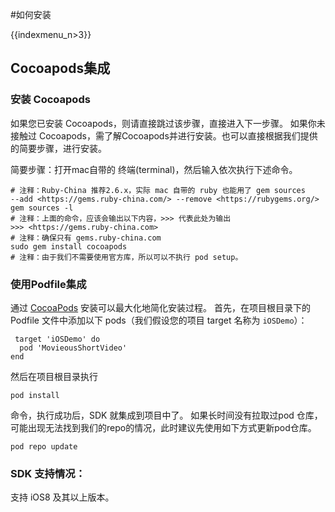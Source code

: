 #如何安装

{{indexmenu_n>3}}
## Cocoapods集成

### 安装 Cocoapods

如果您已安装 Cocoapods，则请直接跳过该步骤，直接进入下一步骤。 如果你未接触过 Cocoapods，需了解Cocoapods并进行安装。也可以直接根据我们提供的简要步骤，进行安装。

简要步骤：打开mac自带的 终端(terminal)，然后输入依次执行下述命令。

``` 
# 注释：Ruby-China 推荐2.6.x，实际 mac 自带的 ruby 也能用了 gem sources
--add <https://gems.ruby-china.com/> --remove <https://rubygems.org/>
gem sources -l 
# 注释：上面的命令，应该会输出以下内容，>>> 代表此处为输出
>>> <https://gems.ruby-china.com>
# 注释：确保只有 gems.ruby-china.com
sudo gem install cocoapods 
# 注释：由于我们不需要使用官方库，所以可以不执行 pod setup。 
```

### 使用Podfile集成

通过 [CocoaPods](<https://cocoapods.org/>) 安装可以最大化地简化安装过程。 首先，在项目根目录下的
Podfile 文件中添加以下 pods（我们假设您的项目 target 名称为 `iOSDemo`）：

```
 target 'iOSDemo' do
  pod 'MovieousShortVideo'
end 

```

然后在项目根目录执行 

```
pod install

```
命令，执行成功后，SDK 就集成到项目中了。 如果长时间没有拉取过pod
仓库，可能出现无法找到我们的repo的情况，此时建议先使用如下方式更新pod仓库。

```
pod repo update
```

### SDK 支持情况：

支持 iOS8 及其以上版本。
